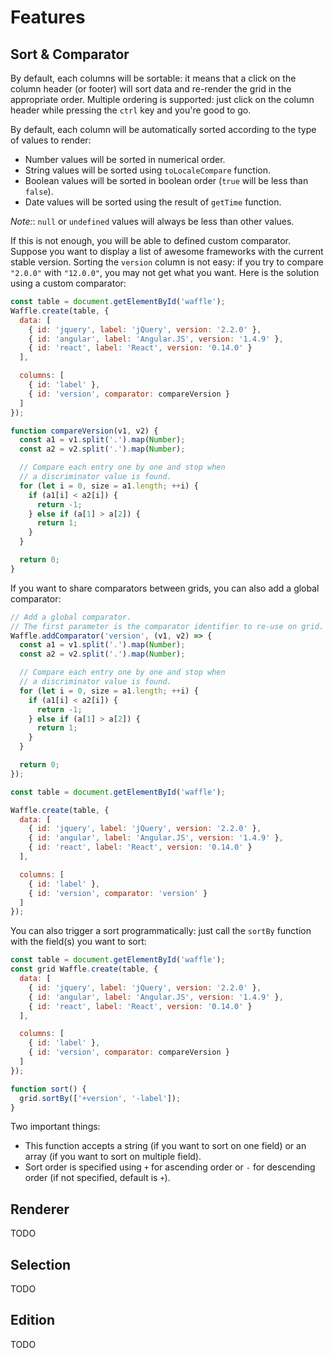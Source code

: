 # Features

## Sort & Comparator

By default, each columns will be sortable: it means that a click on the column header (or footer) will
sort data and re-render the grid in the appropriate order. Multiple ordering is supported: just click on the
column header while pressing the `ctrl` key and you're good to go.

By default, each column will be automatically sorted according to the type of values to render:
- Number values will be sorted in numerical order.
- String values will be sorted using `toLocaleCompare` function.
- Boolean values will be sorted in boolean order (`true` will be less than `false`).
- Date values will be sorted using the result of `getTime` function.

*Note:*: `null` or `undefined` values will always be less than other values.

If this is not enough, you will be able to defined custom comparator.
Suppose you want to display a list of awesome frameworks with the current stable version.
Sorting the `version` column is not easy: if you try to compare `"2.0.0"` with `"12.0.0"`, you may not get what you want.
Here is the solution using a custom comparator:

```javascript
const table = document.getElementById('waffle');
Waffle.create(table, {
  data: [
    { id: 'jquery', label: 'jQuery', version: '2.2.0' },
    { id: 'angular', label: 'Angular.JS', version: '1.4.9' },
    { id: 'react', label: 'React', version: '0.14.0' }
  ],

  columns: [
    { id: 'label' },
    { id: 'version', comparator: compareVersion }
  ]
});

function compareVersion(v1, v2) {
  const a1 = v1.split('.').map(Number);
  const a2 = v2.split('.').map(Number);

  // Compare each entry one by one and stop when
  // a discriminator value is found.
  for (let i = 0, size = a1.length; ++i) {
    if (a1[i] < a2[i]) {
      return -1;
    } else if (a[1] > a[2]) {
      return 1;
    }
  }

  return 0;
}
```

If you want to share comparators between grids, you can also add a global comparator:

```javascript
// Add a global comparator.
// The first parameter is the comparator identifier to re-use on grid.
Waffle.addComparator('version', (v1, v2) => {
  const a1 = v1.split('.').map(Number);
  const a2 = v2.split('.').map(Number);

  // Compare each entry one by one and stop when
  // a discriminator value is found.
  for (let i = 0, size = a1.length; ++i) {
    if (a1[i] < a2[i]) {
      return -1;
    } else if (a[1] > a[2]) {
      return 1;
    }
  }

  return 0;
});

const table = document.getElementById('waffle');

Waffle.create(table, {
  data: [
    { id: 'jquery', label: 'jQuery', version: '2.2.0' },
    { id: 'angular', label: 'Angular.JS', version: '1.4.9' },
    { id: 'react', label: 'React', version: '0.14.0' }
  ],

  columns: [
    { id: 'label' },
    { id: 'version', comparator: 'version' }
  ]
});
```

You can also trigger a sort programmatically: just call the `sortBy` function with the field(s) you want to sort:

```javascript
const table = document.getElementById('waffle');
const grid Waffle.create(table, {
  data: [
    { id: 'jquery', label: 'jQuery', version: '2.2.0' },
    { id: 'angular', label: 'Angular.JS', version: '1.4.9' },
    { id: 'react', label: 'React', version: '0.14.0' }
  ],

  columns: [
    { id: 'label' },
    { id: 'version', comparator: compareVersion }
  ]
});

function sort() {
  grid.sortBy(['+version', '-label']);
}
```

Two important things:
- This function accepts a string (if you want to sort on one field) or an array (if you want to sort on multiple field).
- Sort order is specified using `+` for ascending order or `-` for descending order (if not specified, default is `+`).

## Renderer

TODO

## Selection

TODO

## Edition

TODO
